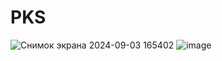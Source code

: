 # PKS
![Снимок экрана 2024-09-03 165402](https://github.com/user-attachments/assets/94db1366-22ba-4b9c-9348-31c0e991fed6)
![image](https://github.com/user-attachments/assets/0663c292-dd70-4ef0-a529-db523efeeaf0)
